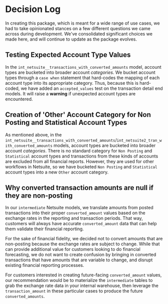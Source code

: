 # Decision Log

In creating this package, which is meant for a wide range of use cases, we had to take opinionated stances on a few different questions we came across during development. We've consolidated significant choices we made here, and will continue to update as the package evolves. 

## Testing Expected Account Type Values 

In the `int_netsuite__transactions_with_converted_amounts` model, account types are bucketed into broader account _categories_. We bucket account types through a `case when` statement that hard-codes the mapping of each account type into its appropriate category. Thus, because this is hard-coded, we have added an `accepted_values` test on the transaction detail end models. It will raise a **warning** if unexpected account types are encountered. 

## Creation of 'Other' Account Category for Non Posting and Statistical Account Types

As mentioned above, in the `int_netsuite__transactions_with_converted_amounts`/`int_netsuite2_tran_with_converted_amounts` models, account types are bucketed into broader account _categories_. There is no standard category for `Non Posting` and `Statistical` account types and transactions from these kinds of accounts are excluded from all financial reports. However, they are used for other workflows in Netsuite, so we have bucketed `Non Posting` and `Statistical` account types into a new `Other` account category.

## Why converted transaction amounts are null if they are non-posting

In our `intermediate` Netsuite models, we translate amounts from posted transactions into their proper `converted_amount` values based on the exchange rates in the reporting and transaction periods. That way, customers will always have accurate `converted_amount` data that can help them validate their financial reporting.

For the sake of financial fidelity, we decided not to convert amounts that are non-posting because the exchange rates are subject to change. While that can provide additional value for customers looking to do financial forecasting, we do not want to create confusion by bringing in converted transactions that have amounts that are variable to change, and disrupt existing financial reporting processes.

For customers interested in creating future-facing `converted_amount` values, our recommendation would be to materialize the `intermediate` tables to grab the exchange rate data in your internal warehouse, then leverage the `transaction_amount` in these particular cases to produce the future `converted_amounts`.
